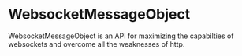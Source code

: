 # WebsocketMessageObject
WebsocketMessageObject is an API for maximizing the capabilties of websockets and overcome all the weaknesses of http.
